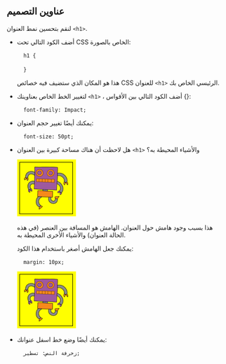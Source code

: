## عناوين التصميم

لنقم بتحسين نمط العنوان `<h1>`.

+ أضف الكود التالي تحت CSS الخاص بالصورة:
    
        h1 {
        
        }
        
    
    هذا هو المكان الذي ستضيف فيه خصائص CSS للعنوان `<h1>` الرئيسي الخاص بك.

+ لتغيير الخط الخاص بعناوينك `<h1>` ، أضف الكود التالي بين الأقواس {}:
    
        font-family: Impact;
        

+ يمكنك أيضًا تغيير حجم العنوان:
    
        font-size: 50pt;
        

+ هل لاحظت أن هناك مساحة كبيرة بين العنوان `<h1>` والأشياء المحيطة به؟
    
    ![لقطة الشاشة](images/wanted-img-padding.png)
    
    هذا بسبب وجود هامش حول العنوان. الهامش هو المسافة بين العنصر (في هذه الحالة العنوان) والأشياء الأخرى المحيطة به.
    
    يمكنك جعل الهامش أصغر باستخدام هذا الكود:
    
        margin: 10px;
        
    
    ![لقطة الشاشة](images/wanted-img-padding.png)

+ يمكنك أيضًا وضع خط اسفل عنوانك:
    
        زخرفة النص: تسطير;